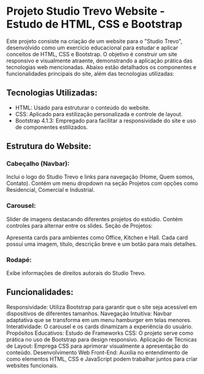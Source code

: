 # Projeto Studio Trevo Website - Estudo de HTML, CSS e Bootstrap

Este projeto consiste na criação de um website para o "Studio Trevo", desenvolvido como um exercício educacional para estudar e aplicar conceitos de HTML, CSS e Bootstrap. O objetivo é construir um site responsivo e visualmente atraente, demonstrando a aplicação prática das tecnologias web mencionadas. Abaixo estão detalhados os componentes e funcionalidades principais do site, além das tecnologias utilizadas:

## Tecnologias Utilizadas:
- HTML: Usado para estruturar o conteúdo do website.
- CSS: Aplicado para estilização personalizada e controle de layout.
- Bootstrap 4.1.3: Empregado para facilitar a responsividade do site e uso de componentes estilizados.

## Estrutura do Website:
### Cabeçalho (Navbar):

Inclui o logo do Studio Trevo e links para navegação (Home, Quem somos, Contato).
Contém um menu dropdown na seção Projetos com opções como Residencial, Comercial e Industrial.
### Carousel:

Slider de imagens destacando diferentes projetos do estúdio.
Contém controles para alternar entre os slides.
Seção de Projetos:

Apresenta cards para ambientes como Office, Kitchen e Hall.
Cada card possui uma imagem, título, descrição breve e um botão para mais detalhes.
### Rodapé:

Exibe informações de direitos autorais do Studio Trevo.

## Funcionalidades:
Responsividade: Utiliza Bootstrap para garantir que o site seja acessível em dispositivos de diferentes tamanhos.
Navegação Intuitiva: Navbar adaptativa que se transforma em um menu hamburger em telas menores.
Interatividade: O carousel e os cards dinamizam a experiência do usuário.
Propósitos Educativos:
Estudo de Frameworks CSS: O projeto serve como prática no uso de Bootstrap para design responsivo.
Aplicação de Técnicas de Layout: Emprega CSS para aprimorar visualmente a apresentação do conteúdo.
Desenvolvimento Web Front-End: Auxilia no entendimento de como elementos HTML, CSS e JavaScript podem trabalhar juntos para criar websites funcionais.
